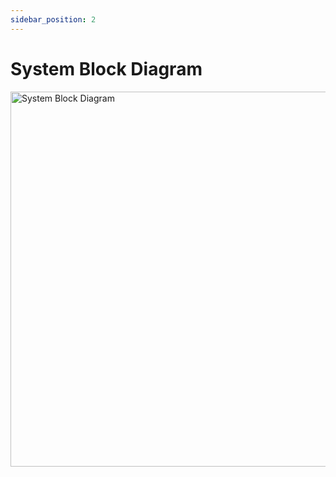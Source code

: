 ```yaml
---
sidebar_position: 2
---
```


# System Block Diagram

<img src="https://github.com/Capstone-Projects-2023-Spring/project-virtual-pet/blob/main/documentation/docs/requirements/system_block_diagram_2-5-23.png" width="600;" alt="System Block Diagram"/>
